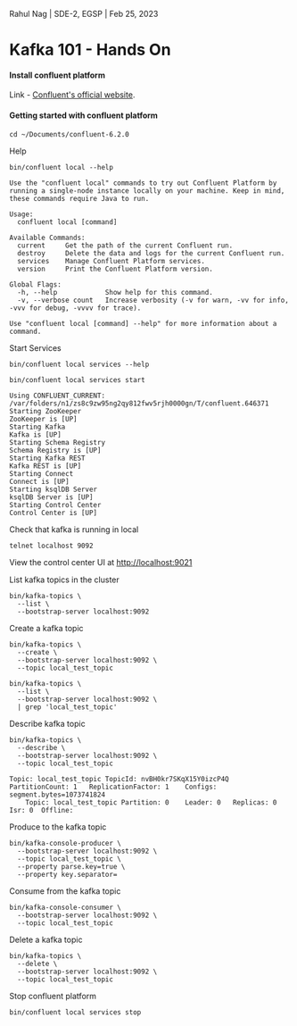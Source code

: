 Rahul Nag | SDE-2, EGSP | Feb 25, 2023

# Kafka 101 - Hands On

[comment]: # (A comment starting with three or more !!! marks a slide break.)
[comment]: # (!!!)

#### Install confluent platform

Link - [Confluent's official website](https://www.confluent.io/get-started/?product=software).

[comment]: # (!!!)

#### Getting started with confluent platform

```shell
cd ~/Documents/confluent-6.2.0
```

[comment]: # (!!!)

Help

```shell
bin/confluent local --help
```

```shell
Use the "confluent local" commands to try out Confluent Platform by running a single-node instance locally on your machine. Keep in mind, these commands require Java to run.

Usage:
  confluent local [command]

Available Commands:
  current     Get the path of the current Confluent run.
  destroy     Delete the data and logs for the current Confluent run.
  services    Manage Confluent Platform services.
  version     Print the Confluent Platform version.

Global Flags:
  -h, --help            Show help for this command.
  -v, --verbose count   Increase verbosity (-v for warn, -vv for info, -vvv for debug, -vvvv for trace).

Use "confluent local [command] --help" for more information about a command.
```

[comment]: # (!!!)

Start Services

```shell
bin/confluent local services --help
```

```shell
bin/confluent local services start
```

```shell [2-3|4-5|6-7|8-9|10-11|12-13|14-15]
Using CONFLUENT_CURRENT: /var/folders/n1/zs8c9zw95ng2qy812fwv5rjh0000gn/T/confluent.646371
Starting ZooKeeper
ZooKeeper is [UP]
Starting Kafka
Kafka is [UP]
Starting Schema Registry
Schema Registry is [UP]
Starting Kafka REST
Kafka REST is [UP]
Starting Connect
Connect is [UP]
Starting ksqlDB Server
ksqlDB Server is [UP]
Starting Control Center
Control Center is [UP]
```

[comment]: # (!!!)

Check that kafka is running in local

```shell
telnet localhost 9092
```

[comment]: # (!!!)

View the control center UI at [http://localhost:9021](http://localhost:9021)

[comment]: # (!!!)

List kafka topics in the cluster

```shell
bin/kafka-topics \
  --list \
  --bootstrap-server localhost:9092
```

[comment]: # (!!!)

Create a kafka topic

```shell
bin/kafka-topics \
  --create \
  --bootstrap-server localhost:9092 \
  --topic local_test_topic
```

```shell
bin/kafka-topics \
  --list \
  --bootstrap-server localhost:9092 \
  | grep 'local_test_topic'
```

[comment]: # (!!!)

Describe kafka topic

```shell
bin/kafka-topics \
  --describe \
  --bootstrap-server localhost:9092 \
  --topic local_test_topic
```

```shell
Topic: local_test_topic	TopicId: nvBH0kr7SKqX15Y0izcP4Q	PartitionCount: 1	ReplicationFactor: 1	Configs: segment.bytes=1073741824
	Topic: local_test_topic	Partition: 0	Leader: 0	Replicas: 0	Isr: 0	Offline: 
```

[comment]: # (!!!)

Produce to the kafka topic

```shell
bin/kafka-console-producer \
  --bootstrap-server localhost:9092 \
  --topic local_test_topic \
  --property parse.key=true \
  --property key.separator=
```

[comment]: # (!!!)

Consume from the kafka topic

```shell
bin/kafka-console-consumer \
  --bootstrap-server localhost:9092 \
  --topic local_test_topic
```

[comment]: # (!!!)

Delete a kafka topic

```shell
bin/kafka-topics \
  --delete \
  --bootstrap-server localhost:9092 \
  --topic local_test_topic
```

[comment]: # (!!!)

Stop confluent platform

```shell
bin/confluent local services stop
```
